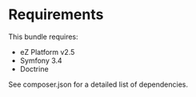 # Requirements

This bundle requires:
- eZ Platform v2.5
- Symfony 3.4
- Doctrine

See composer.json for a detailed list of dependencies.